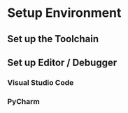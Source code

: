 # Setup Environment

## Set up the Toolchain

## Set up Editor / Debugger

### Visual Studio Code

### PyCharm


